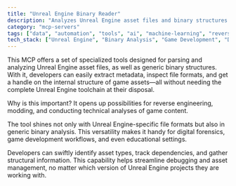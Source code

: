 ```yaml
---
title: "Unreal Engine Binary Reader"
description: "Analyzes Unreal Engine asset files and binary structures for metadata extraction and file format inspection in game development and forensics."
category: "mcp-servers"
tags: ["data", "automation", "tools", "ai", "machine-learning", "reverse-engineering", "modding", "technical-analysis", "digital-forensics"]
tech_stack: ["Unreal Engine", "Binary Analysis", "Game Development", "Digital Forensics", "File Format Parsing", "Asset Management"]
---
```


This MCP offers a set of specialized tools designed for parsing and analyzing Unreal Engine asset files, as well as generic binary structures. With it, developers can easily extract metadata, inspect file formats, and get a handle on the internal structure of game assets—all without needing the complete Unreal Engine toolchain at their disposal.

Why is this important? It opens up possibilities for reverse engineering, modding, and conducting technical analyses of game content.

The tool shines not only with Unreal Engine-specific file formats but also in generic binary analysis. This versatility makes it handy for digital forensics, game development workflows, and even educational settings.

Developers can swiftly identify asset types, track dependencies, and gather structural information. This capability helps streamline debugging and asset management, no matter which version of Unreal Engine projects they are working with.